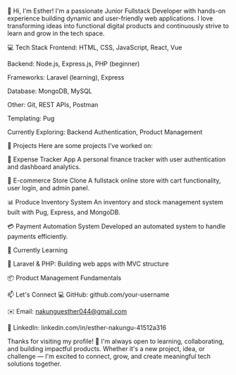 👋 Hi, I'm Esther!
I'm a passionate Junior Fullstack Developer with hands-on experience building dynamic and user-friendly web applications. I love transforming ideas into functional digital products and continuously strive to learn and grow in the tech space.

💻 Tech Stack
Frontend: HTML, CSS, JavaScript, React, Vue

Backend: Node.js, Express.js, PHP (beginner)

Frameworks: Laravel (learning), Express

Database: MongoDB, MySQL

Other: Git, REST APIs, Postman

Templating: Pug

Currently Exploring: Backend Authentication, Product Management

🚀 Projects
Here are some projects I’ve worked on:

🧾 Expense Tracker App
A personal finance tracker with user authentication and dashboard analytics.

🛒 E-commerce Store Clone
A fullstack online store with cart functionality, user login, and admin panel.

📊 Produce Inventory System
An inventory and stock management system built with Pug, Express, and MongoDB.

💳 Payment Automation System
Developed an automated system to handle payments efficiently.

🎯 Currently Learning


🧱 Laravel & PHP: Building web apps with MVC structure



📦 Product Management Fundamentals

📫 Let's Connect
💻 GitHub: github.com/your-username

✉️ Email: nakunguesther044@gmail.com

🔗 LinkedIn: linkedin.com/in/esther-nakungu-41512a316


Thanks for visiting my profile! 💖
I'm always open to learning, collaborating, and building impactful products.
Whether it's a new project, idea, or challenge — I'm excited to connect, grow, and create meaningful tech solutions together.
